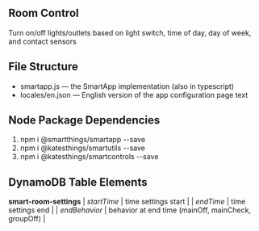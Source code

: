 ## Room Control 

Turn on/off lights/outlets based on light switch, time of day, day of week, and contact sensors

## File Structure

* smartapp.js &mdash; the SmartApp implementation (also in typescript)
* locales/en.json &mdash; English version of the app configuration page text

## Node Package Dependencies
1. npm i @smartthings/smartapp --save
2. npm i @katesthings/smartutils --save
3. npm i @katesthings/smartcontrols --save

## DynamoDB Table Elements
**smart-room-settings**
| _startTime_ | time settings start |
| _endTime_ | time settings end |
| _endBehavior_ | behavior at end time (mainOff, mainCheck, groupOff) |
